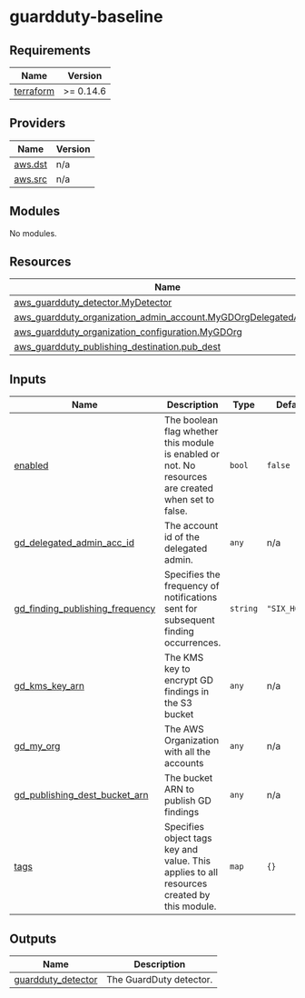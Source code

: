 # guardduty-baseline

<!-- BEGINNING OF PRE-COMMIT-TERRAFORM DOCS HOOK -->
## Requirements

| Name | Version |
|------|---------|
| <a name="requirement_terraform"></a> [terraform](#requirement\_terraform) | >= 0.14.6 |

## Providers

| Name | Version |
|------|---------|
| <a name="provider_aws.dst"></a> [aws.dst](#provider\_aws.dst) | n/a |
| <a name="provider_aws.src"></a> [aws.src](#provider\_aws.src) | n/a |

## Modules

No modules.

## Resources

| Name | Type |
|------|------|
| [aws_guardduty_detector.MyDetector](https://registry.terraform.io/providers/hashicorp/aws/latest/docs/resources/guardduty_detector) | resource |
| [aws_guardduty_organization_admin_account.MyGDOrgDelegatedAdmin](https://registry.terraform.io/providers/hashicorp/aws/latest/docs/resources/guardduty_organization_admin_account) | resource |
| [aws_guardduty_organization_configuration.MyGDOrg](https://registry.terraform.io/providers/hashicorp/aws/latest/docs/resources/guardduty_organization_configuration) | resource |
| [aws_guardduty_publishing_destination.pub_dest](https://registry.terraform.io/providers/hashicorp/aws/latest/docs/resources/guardduty_publishing_destination) | resource |

## Inputs

| Name | Description | Type | Default | Required |
|------|-------------|------|---------|:--------:|
| <a name="input_enabled"></a> [enabled](#input\_enabled) | The boolean flag whether this module is enabled or not. No resources are created when set to false. | `bool` | `false` | no |
| <a name="input_gd_delegated_admin_acc_id"></a> [gd\_delegated\_admin\_acc\_id](#input\_gd\_delegated\_admin\_acc\_id) | The account id of the delegated admin. | `any` | n/a | yes |
| <a name="input_gd_finding_publishing_frequency"></a> [gd\_finding\_publishing\_frequency](#input\_gd\_finding\_publishing\_frequency) | Specifies the frequency of notifications sent for subsequent finding occurrences. | `string` | `"SIX_HOURS"` | no |
| <a name="input_gd_kms_key_arn"></a> [gd\_kms\_key\_arn](#input\_gd\_kms\_key\_arn) | The KMS key to encrypt GD findings in the S3 bucket | `any` | n/a | yes |
| <a name="input_gd_my_org"></a> [gd\_my\_org](#input\_gd\_my\_org) | The AWS Organization with all the accounts | `any` | n/a | yes |
| <a name="input_gd_publishing_dest_bucket_arn"></a> [gd\_publishing\_dest\_bucket\_arn](#input\_gd\_publishing\_dest\_bucket\_arn) | The bucket ARN to publish GD findings | `any` | n/a | yes |
| <a name="input_tags"></a> [tags](#input\_tags) | Specifies object tags key and value. This applies to all resources created by this module. | `map` | `{}` | no |

## Outputs

| Name | Description |
|------|-------------|
| <a name="output_guardduty_detector"></a> [guardduty\_detector](#output\_guardduty\_detector) | The GuardDuty detector. |
<!-- END OF PRE-COMMIT-TERRAFORM DOCS HOOK -->
